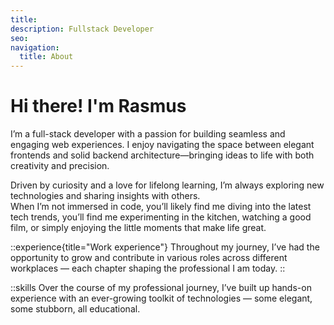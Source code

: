 ```yaml
---
title:
description: Fullstack Developer
seo:
navigation:
  title: About
---
```

# Hi there! I'm Rasmus
I’m a full-stack developer with a passion for building seamless and engaging web experiences. I enjoy navigating the space between elegant frontends and solid backend architecture—bringing ideas to life with both creativity and precision.

Driven by curiosity and a love for lifelong learning, I’m always exploring new technologies and sharing insights with others.<br>
When I’m not immersed in code, you’ll likely find me diving into the latest tech trends, you’ll find me experimenting in the kitchen, watching a good film, or simply enjoying the little moments that make life great.

::experience{title="Work experience"}
Throughout my journey, I’ve had the opportunity to grow and contribute in various roles across different workplaces — each chapter shaping the professional I am today.
::

::skills
Over the course of my professional journey, I’ve built up hands-on experience with an ever-growing toolkit of technologies — some elegant, some stubborn, all educational.

